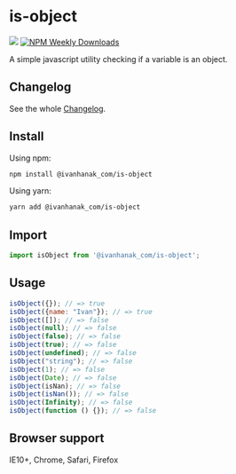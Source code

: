 # is-object 

[![](https://flat.badgen.net/npm/v/@ivanhanak_com/is-object?icon=npm)](https://www.npmjs.com/package/@ivanhanak_com/is-object)
[![NPM Weekly Downloads](https://badgen.net/npm/dw/@ivanhanak_com/is-object)](https://www.npmjs.com/package/@ivanhanak_com/is-object)

A simple javascript utility checking if a variable is an object. 

## Changelog

See the whole [Changelog](/CHANGELOG.md).

## Install

Using npm:

```sh
npm install @ivanhanak_com/is-object
```

Using yarn:

```sh
yarn add @ivanhanak_com/is-object
```

## Import
```javascript
import isObject from '@ivanhanak_com/is-object';
```

## Usage
   

```javascript
isObject({}); // => true
isObject({name: "Ivan"}); // => true
isObject([]); // => false
isObject(null); // => false
isObject(false); // => false
isObject(true); // => false
isObject(undefined); // => false
isObject("string"); // => false
isObject(1); // => false
isObject(Date); // => false
isObject(isNan); // => false
isObject(isNan()); // => false
isObject(Infinity); // => false
isObject(function () {}); // => false
```

## Browser support
IE10+, Chrome, Safari, Firefox